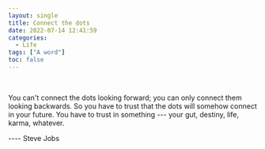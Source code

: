 ```yaml
---
layout: single
title: Connect the dots
date: 2022-07-14 12:41:59
categories: 
  - Life
tags: ["A word"]
toc: false
---
```


<br>

You can't connect the dots looking forward; you can only connect them looking backwards. So you have to trust that the dots will somehow connect in your future. You have to trust in something --- your gut, destiny, life, karma, whatever.

---- Steve Jobs